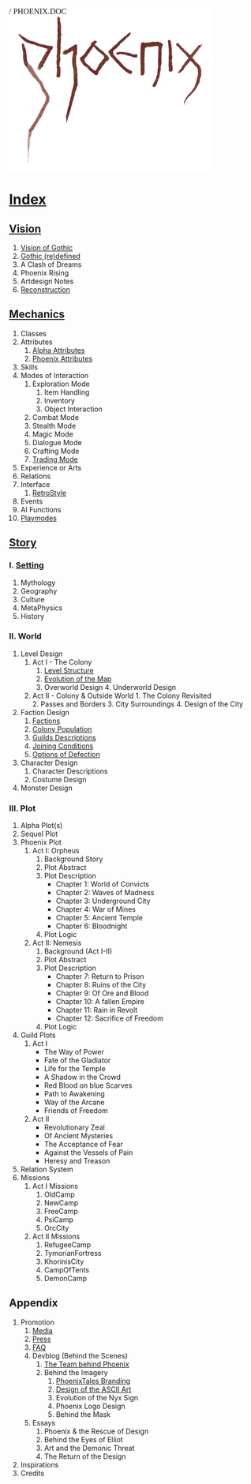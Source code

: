 <span class="header">/ Phoenix.doc</span>

<a href="/"><img src="/_img/phnx2.png"></a>

# [Index](/)

<!--1. [Introduction](/)-->
<!--About the Author-->

## [Vision](/vision/vision)

1. [Vision of Gothic](/vision/vision-of-gothic)
2. [Gothic (re)defined](/vision/gothic-defined)
3. A Clash of Dreams
4. Phoenix Rising
5. Artdesign Notes
6. [Reconstruction](/vision/reconstruction)


## [Mechanics](/mechanics/mechanics)

1. Classes
2. Attributes
	1. [Alpha Attributes](/mechanics/attributes-alpha)
	2. [Phoenix Attributes](/mechanics/attributes-phoenix)
3. Skills
4. Modes of Interaction 
	1. Exploration Mode
		1. Item Handling
		2. Inventory
		3. Object Interaction 
	2. Combat Mode
	3. Stealth Mode
	4. Magic Mode
	5. Dialogue Mode
	6. Crafting Mode
	7. [Trading Mode](/mechanics/trading)
5. Experience or Arts
6. Relations
7. Interface
	1. [RetroStyle](/mechanics/retro-style)
8. Events
9. AI Functions
10. [Playmodes](/mechanics/playmodes)


## [Story](/story/story)

### I. [Setting](/story/setting)

1. Mythology
2. Geography
3. Culture
4. MetaPhysics
5. History <!-- Timeline -->

### II. World

1. Level Design <!-- Gothic & Cosmic Horror -->
	1. Act I - The Colony
		1. [Level Structure](/story/level-structure)
		2. [Evolution of the Map](/story/map-evolution)
		3. Overworld Design
			4. Underworld Design
	2. Act II - Colony & Outside World
			1. The Colony Revisited  
			2. Passes and Borders
			3. City Surroundings
			4. Design of the City  
2. Faction Design
	1. [Factions](/story/factions/factions)
	2. [Colony Population](/story/factions/colony-population)
	3. [Guilds Descriptions](/story/factions/guilds-descriptions)
	4. [Joining Conditions](/story/factions/guilds-joining-conditions)
	5. [Options of Defection](/story/factions/options-of-defection)
3. Character Design
	1. Character Descriptions
	2. Costume Design
4. Monster Design

### III. Plot

1. Alpha Plot(s) <!-- including story events + guild attitudes -->
2. Sequel Plot
3. Phoenix Plot 
	1. Act I: Orpheus
		1. Background Story
		<!-- 1. The Revolt, 2. The Camps -->
		2. Plot Abstract
		3. Plot Description
			* Chapter 1: World of Convicts
			* Chapter 2: Waves of Madness
			* Chapter 3: Underground City
			* Chapter 4: War of Mines
			* Chapter 5: Ancient Temple
			* Chapter 6: Bloodnight
		4. Plot Logic
	2. Act II: Nemesis
		1. Background (Act I-II)
		2. Plot Abstract
		3. Plot Description
			* Chapter 7: Return to Prison
			* Chapter 8: Ruins of the City
			* Chapter 9: Of Ore and Blood
			* Chapter 10: A fallen Empire
			* Chapter 11: Rain in Revolt
			* Chapter 12: Sacrifice of Freedom
		4. Plot Logic
4. Guild Plots
	1. Act I 
		* The Way of Power
		* Fate of the Gladiator
		* Life for the Temple
		* A Shadow in the Crowd
		* Red Blood on blue Scarves
		* Path to Awakening
		* Way of the Arcane
		* Friends of Freedom
	2. Act II
		* Revolutionary Zeal
		* Of Ancient Mysteries
		* The Acceptance of Fear
		* Against the Vessels of Pain
		* Heresy and Treason
5. Relation System
6. Missions
	1. Act I Missions
		1. OldCamp
		2. NewCamp
		3. FreeCamp
		4. PsiCamp
		5. OrcCity
	2. Act II Missions
		1. RefugeeCamp
		2. TymorianFortress
		3. KhorinisCity
		4. CampOfTents
		5. DemonCamp


## Appendix

1. Promotion
	1. [Media](/promo/media)
	2. [Press](/promo/press)
	3. [FAQ](/promo/faq/en)
	3. Devblog (Behind the Scenes)
		1. [The Team behind Phoenix](/appendix/behind-the-scenes/team)
		2. Behind the Imagery
			1. [PhoenixTales Branding](/appendix/behind-the-scenes/team-branding)
			2. [Design of the ASCII Art](/appendix/behind-the-scenes/ascii)
			3. Evolution of the Nyx Sign
			4. Phoenix Logo Design
			5. Behind the Mask
	4. Essays
		1. Phoenix & the Rescue of Design
		2. Behind the Eyes of Elliot
		3. Art and the Demonic Threat 
		4. The Return of the Design
2. Inspirations
3. Credits


<p class="doc-pdf">
<!-- Download the Docs -->
<!-- Physical Print -->
</p>

<style>
	.header { 
		font-family: "IBM VGA 8x16"; 
  		text-transform: uppercase;
		font-size: 16px;
		margin: 0;
		padding: 0;
		position: absolute;
	}


	@media only screen
	and (max-width : 820px) {
	
	/* HIDE HEADING due to inclusion in menu button */
		.header { display: none; }
	}
</style>
